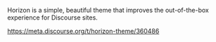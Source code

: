 Horizon is a simple, beautiful theme that improves the out-of-the-box experience for Discourse sites.

https://meta.discourse.org/t/horizon-theme/360486

